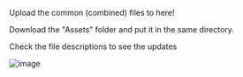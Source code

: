 Upload the common (combined) files to here! 

Download the "Assets" folder and put it in the same directory.

Check the file descriptions to see the updates

![image](https://github.com/user-attachments/assets/086a2306-d609-47f1-8f2c-e55e4c190c8c)
